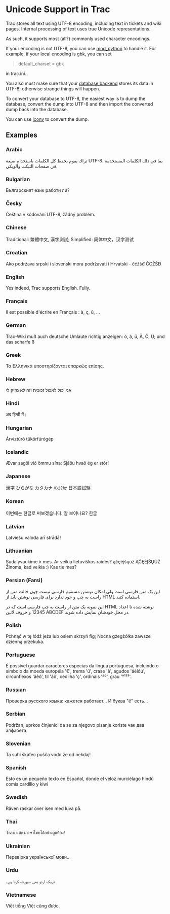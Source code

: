 # Unicode Support in Trac


Trac stores all text using UTF-8 encoding, including text in tickets and wiki pages. Internal processing of text uses true Unicode representations.


As such, it supports most (all?) commonly used character encodings.


If your encoding is not UTF-8, you can use [mod_python](trac-mod-python) to handle it.  For example, if your local encoding is gbk, you can set 

>
> default_charset = gbk


in trac.ini.


You also must make sure that your [ database backend](http://trac.edgewall.org/intertrac/DatabaseBackend) stores its data in UTF-8; otherwise strange things will happen.


To convert your database to UTF-8, the easiest way is to dump the database, convert the dump into UTF-8 and then import the converted dump back into the database.

You can use [ iconv](http://www.gnu.org/software/libiconv/documentation/libiconv/iconv.1.html) to convert the dump.

## Examples

### Arabic


تراك يقوم بحفظ كل الكلمات باستخدام صيغة UTF-8، بما في ذلك الكلمات المستخدمة في صفحات  التيكت والويكي.

### Bulgarian


Българският език работи ли?

### Česky


Čeština v kódování UTF-8, žádný problém.

### Chinese


Traditional: 繁體中文, 漢字測試; Simplified: 简体中文，汉字测试

### Croatian


Ako podržava srpski i slovenski mora podržavati i Hrvatski - čćžšđ ČĆŽŠĐ 

### English


Yes indeed, Trac supports English. Fully.

### Français


Il est possible d'écrire en Français : à, ç, û, ...

### German


Trac-Wiki muß auch deutsche Umlaute richtig anzeigen: ö, ä, ü, Ä, Ö, Ü; und das scharfe ß

### Greek


Τα Ελληνικά υποστηρίζονται επαρκώς επίσης.

### Hebrew


אני יכול לאכול זכוכית וזה לא מזיק לי

### Hindi


अब हिन्दी में।

### Hungarian


Árvíztűrő tükörfúrógép

### Icelandic


Ævar sagði við ömmu sína: Sjáðu hvað ég er stór!

### Japanese


漢字 ひらがな カタカナ ﾊﾝｶｸｶﾅ 日本語試験

### Korean


이번에는 한글로 써보겠습니다. 잘 보이나요? 한글

### Latvian


Latviešu valoda arī strādā!

### Lithuanian


Sudalyvaukime ir mes. Ar veikia lietuviškos raidės? ąčęėįšųūž ĄČĘĖĮŠŲŪŽ Žinoma, kad veikia :)
Kas tie mes?

### Persian (Farsi)


این یک متن فارسی است ولی امکان نوشتن مستقیم فارسی نیست چون حالت متن از راست به چپ و جود ندارد برای فارسی نوشتن باید از HTML استفاده کنید.


این نمونه یک متن از راست به چپ فارسی است که در HTML نوشته شده تا اعداد 12345 و حروف لاتین ABCDEF در محل خودشان نمایش داده شوند.

### Polish


Pchnąć w tę łódź jeża lub osiem skrzyń fig; Nocna gżegżółka zawsze dzienną przekuka.

### Portuguese


É possível guardar caracteres especias da língua portuguesa, incluindo o símbolo da moeda européia '€', trema 'ü', crase 'à', agudos 'áéíóú', circunflexos 'âêô', til 'ãõ', cedilha 'ç', ordinais 'ªº', grau '°¹²³'.

### Russian


Проверка русского языка: кажется работает... И буква "ё" есть...

### Serbian


Podržan, uprkos činjenici da se za njegovo pisanje koriste чак два алфабета.

### Slovenian


Ta suhi škafec pušča vodo že od nekdaj!

### Spanish


Esto es un pequeño texto en Español, donde el veloz murciélago hindú comía cardlllo y kiwi

### Swedish


Räven raskar över isen med luva på.

### Thai


Trac แสดงภาษาไทยได้อย่างถูกต้อง!

### Ukrainian


Перевірка української мови...

### Urdu


ٹریک اردو بھی سپورٹ کرتا ہے۔

### Vietnamese


Viết tiếng Việt cũng được.
